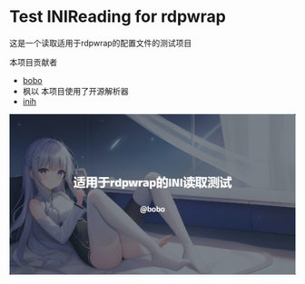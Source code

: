 # Test INIReading for rdpwrap

这是一个读取适用于rdpwrap的配置文件的测试项目

本项目贡献者
- [bobo](https://github.com/bobo334)
- 枫以
本项目使用了开源解析器
- [inih](https://github.com/benhoyt/inih)

![image](https://raw.githubusercontent.com/bobo334/Coding-Test/refs/heads/main/Test-INIReading-for-rdpwrap/background.jpg)
